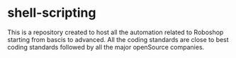 # shell-scripting

This is a repository created to host all the automation related to Roboshop starting from bascis to advanced.
All the coding standards are close to best coding standards followed by all the major openSource companies.
